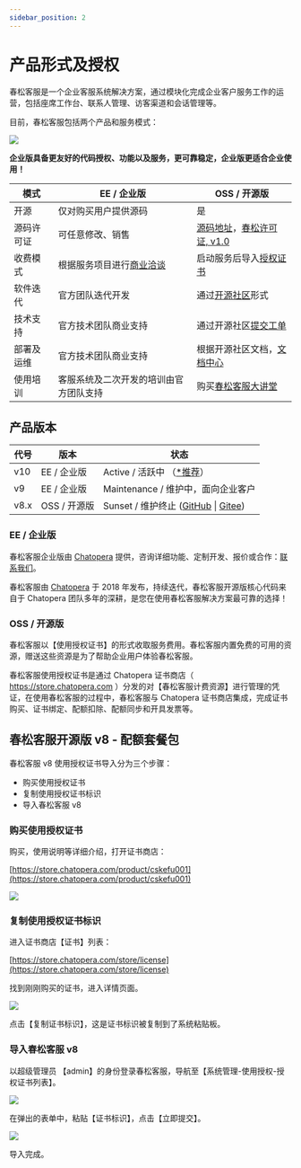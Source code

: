 ```yaml
---
sidebar_position: 2
---
```


# 产品形式及授权

春松客服是一个企业客服系统解决方案，通过模块化完成企业客户服务工作的运营，包括座席工作台、联系人管理、访客渠道和会话管理等。

目前，春松客服包括两个产品和服务模式：

![](../../static/img/products/screenshot_20250615190744.png)

**企业版具备更友好的代码授权、功能以及服务，更可靠稳定，企业版更适合企业使用！**

| 模式 | EE / 企业版 | OSS / 开源版 |
| --- | --- | --- |
| 开源 | 仅对购买用户提供源码 | 是 |
| 源码许可证 | 可任意修改、销售 | [源码地址](https://github.com/cskefu/cskefu)，[春松许可证, v1.0](https://docs.cskefu.com/docs/osc/license) |
| 收费模式 | 根据服务项目进行[商业洽谈](https://www.chatopera.com/mail.html) | 启动服务后导入[授权证书](https://store.chatopera.com/product/cskefu001) |  
| 软件迭代 | 官方团队迭代开发 | 通过[开源社区](https://www.cskefu.com/)形式 |
| 技术支持 | 官方技术团队商业支持 | 通过开源社区[提交工单](https://github.com/cskefu/cskefu/issues) | 
| 部署及运维 | 官方技术团队商业支持 | 根据开源社区文档，[文档中心](https://docs.cskefu.com/docs/) |
| 使用培训 | 客服系统及二次开发的培训由官方团队支持 | 购买[春松客服大讲堂](https://docs.cskefu.com/docs/osc/training) |


## 产品版本

| 代号 | 版本 | 状态 |
| --- | --- | --- | 
| v10 | EE / 企业版 | Active / 活跃中 （[*推荐](https://mp.weixin.qq.com/s/A7yOwR42XB8QQxHgU8jRkg)） |
| v9 | EE / 企业版 | Maintenance / 维护中，面向企业客户 |
| v8.x | OSS / 开源版 | Sunset / 维护终止 ([GitHub](https://github.com/cskefu/cskefu/tree/develop) \| [Gitee](https://gitee.com/cskefu/cskefu/tree/develop/)) |

### EE / 企业版

春松客服企业版由 [Chatopera](https://www.chatopera.com/) 提供，咨询详细功能、定制开发、报价或合作：[联系我们](https://www.chatopera.com/mail.html)。

春松客服由 [Chatopera](https://www.chatopera.com/) 于 2018 年发布，持续迭代，春松客服开源版核心代码来自于 Chatopera 团队多年的深耕，是您在使用春松客服解决方案最可靠的选择！


### OSS / 开源版

春松客服以【使用授权证书】的形式收取服务费用。春松客服内置免费的可用的资源，赠送这些资源是为了帮助企业用户体验春松客服。

春松客服使用授权证书是通过 Chatopera 证书商店（ https://store.chatopera.com ）分发的对【春松客服计费资源】进行管理的凭证，在使用春松客服的过程中，春松客服与 Chatopera 证书商店集成，完成证书购买、证书绑定、配额扣除、配额同步和开具发票等。


## 春松客服开源版 v8 - 配额套餐包

春松客服 v8 使用授权证书导入分为三个步骤：

* 购买使用授权证书
* 复制使用授权证书标识
* 导入春松客服 v8


###  购买使用授权证书

购买，使用说明等详细介绍，打开证书商店： 

[https://store.chatopera.com/product/cskefu001](https://store.chatopera.com/product/cskefu001)

![](../../static/img/products/screenshot_20231024100318.png)


### 复制使用授权证书标识

进入证书商店【证书】列表：

[https://store.chatopera.com/store/license](https://store.chatopera.com/store/license)

找到刚刚购买的证书，进入详情页面。

![](../../static/img/products/screenshot_20231027141906.png)

点击【复制证书标识】，这是证书标识被复制到了系统粘贴板。

### 导入春松客服 v8

以超级管理员 【admin】的身份登录春松客服，导航至【系统管理-使用授权-授权证书列表】。

![](../../static/img/products/screenshot_20231027142234.png)

在弹出的表单中，粘贴【证书标识】，点击【立即提交】。

![](../../static/img/products/screenshot_20231027142324.png)

导入完成。


[^More]: 北京华夏春松科技有限公司依然保留春松客服相关知识产权，购买客户有使用权；购买客户不可以以“春松客服”名义销售软件